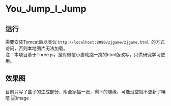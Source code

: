 # You_Jump_I_Jump
## 运行 
需要安装Tomcat后以类似 `http://localhost:8080/zjgame/zjgame.html `的方式访问，否则本地图片无法加载。  
注：本项目基于Three.js，是对微信小游戏跳一跳的html版改写，只供研究学习使用。  
## 效果图
目前只写了盒子的生成部分，附全家福一张，剩下的随缘，可能没空就不更新了嘻嘻
![image](https://github.com/zj19941113/You_Jump_I_Jump/blob/master/all_boxes.JPG) 
